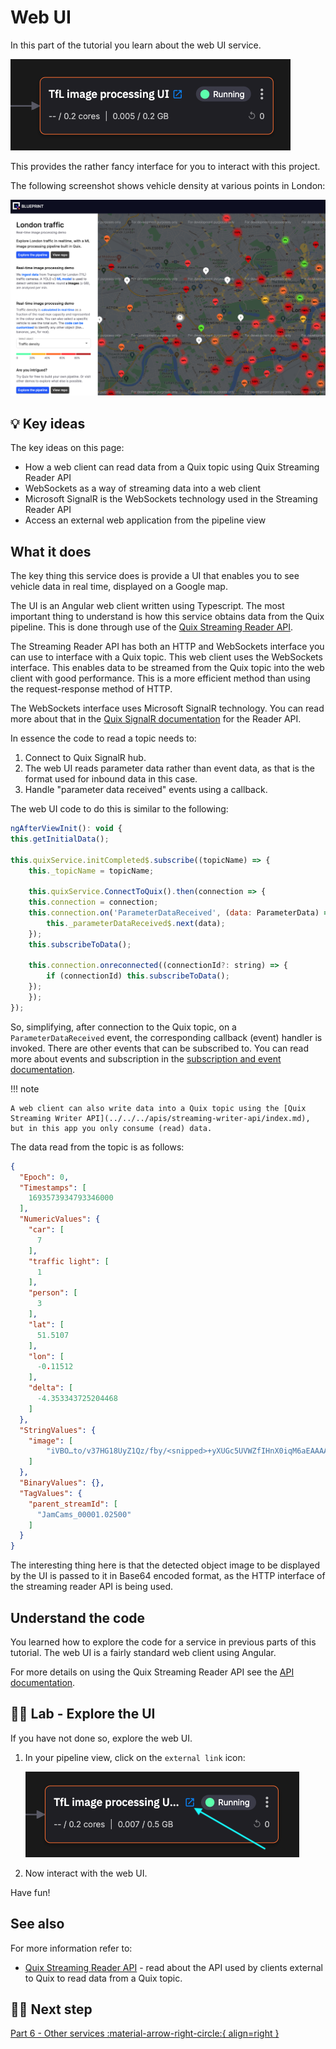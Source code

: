 # Web UI

In this part of the tutorial you learn about the web UI service. 

![Web UI pipeline](./images/web-ui-pipeline-segment.png)

This provides the rather fancy interface for you to interact with this project.

The following screenshot shows vehicle density at various points in London:

![image processing web UI](./images/web-ui.png)

## 💡 Key ideas

The key ideas on this page:

* How a web client can read data from a Quix topic using Quix Streaming Reader API
* WebSockets as a way of streaming data into a web client
* Microsoft SignalR is the WebSockets technology used in the Streaming Reader API
* Access an external web application from the pipeline view

## What it does

The key thing this service does is provide a UI that enables you to see vehicle data in real time, displayed on a Google map.

The UI is an Angular web client written using Typescript. The most important thing to understand is how this service obtains data from the Quix pipeline. This is done through use of the [Quix Streaming Reader API](../../../apis/streaming-reader-api/index.md). 

The Streaming Reader API has both an HTTP and WebSockets interface you can use to interface with a Quix topic. This web client uses the WebSockets interface. This enables data to be streamed from the Quix topic into the web client with good performance. This is a more efficient method than using the request-response method of HTTP.

The WebSockets interface uses Microsoft SignalR technology. You can read more about that in the [Quix SignalR documentation](../../../apis/signalr.md) for the Reader API.

In essence the code to read a topic needs to:

1. Connect to Quix SignalR hub.
2. The web UI reads parameter data rather than event data, as that is the format used for inbound data in this case.
3. Handle "parameter data received" events using a callback.

The web UI code to do this is similar to the following:

``` javascript
ngAfterViewInit(): void {
this.getInitialData();

this.quixService.initCompleted$.subscribe((topicName) => {
    this._topicName = topicName;

    this.quixService.ConnectToQuix().then(connection => {
    this.connection = connection;
    this.connection.on('ParameterDataReceived', (data: ParameterData) => {
        this._parameterDataReceived$.next(data);
    });
    this.subscribeToData();

    this.connection.onreconnected((connectionId?: string) => {
        if (connectionId) this.subscribeToData();
    });
    });
});
```

So, simplifying, after connection to the Quix topic, on a `ParameterDataReceived` event, the corresponding callback (event) handler is invoked. There are other events that can be subscribed to. You can read more about events and subscription in the [subscription and event documentation](../../../apis/streaming-reader-api/subscriptions.md).

!!! note

    A web client can also write data into a Quix topic using the [Quix Streaming Writer API](../../../apis/streaming-writer-api/index.md), but in this app you only consume (read) data. 

The data read from the topic is as follows:

``` json
{
  "Epoch": 0,
  "Timestamps": [
    1693573934793346000
  ],
  "NumericValues": {
    "car": [
      7
    ],
    "traffic light": [
      1
    ],
    "person": [
      3
    ],
    "lat": [
      51.5107
    ],
    "lon": [
      -0.11512
    ],
    "delta": [
      -4.353343725204468
    ]
  },
  "StringValues": {
    "image": [
        "iVBO…to/v37HG18UyZ1Qz/fby/<snipped>+yXUGc5UVWZfIHnX0iqM6aEAAAAASUVORK5CYII="
    ]
  },
  "BinaryValues": {},
  "TagValues": {
    "parent_streamId": [
      "JamCams_00001.02500"
    ]
  }
}
```

The interesting thing here is that the detected object image to be displayed by the UI is passed to it in Base64 encoded format, as the HTTP interface of the streaming reader API is being used.

## Understand the code

You learned how to explore the code for a service in previous parts of this tutorial. The web UI is a fairly standard web client using Angular. 

For more details on using the Quix Streaming Reader API see the [API documentation](../../../apis/streaming-reader-api/index.md).

## 👩‍🔬 Lab - Explore the UI 

If you have not done so, explore the web UI. 

1. In your pipeline view, click on the `external link` icon:

    ![External link](./images/external-link.png)

2. Now interact with the web UI.

Have fun!

## See also

For more information refer to:

* [Quix Streaming Reader API](../../../apis/streaming-reader-api/index.md) - read about the API used by clients external to Quix to read data from a Quix topic.

## 🏃‍♀️ Next step

[Part 6 - Other services :material-arrow-right-circle:{ align=right }](other-services.md)
